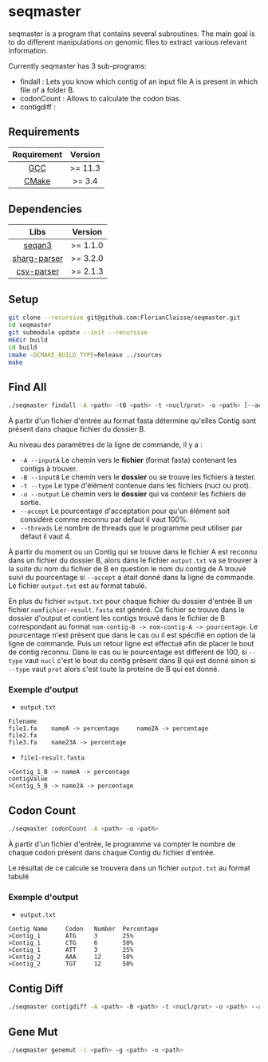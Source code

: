 # seqmaster

seqmaster is a program that contains several subroutines.
The main goal is to do different manipulations on genomic files to extract various relevant information.

Currently seqmaster has 3 sub-programs:
- findall : Lets you know which contig of an input file A is present in which file of a folder B.
- codonCount : Allows to calculate the codon bias.
- contigdiff :  


## Requirements

|         Requirement          | Version  |
|:----------------------------:|:--------:|
|  [GCC](https://gcc.gnu.org)  | >= 11.3  |
|  [CMake](https://cmake.org)  |  >= 3.4  |

## Dependencies

|                           Libs                            | Version  |
|:---------------------------------------------------------:|:--------:|
|   [seqan3](https://github.com/seqan/seqan3/tree/master)   | >= 1.1.0 |
|   [sharg-parser](https://github.com/seqan/sharg-parser)   | >= 3.2.0 |
| [csv-parser](https://github.com/vincentlaucsb/csv-parser) | >= 2.1.3 |

## Setup

```bash
git clone --recursive git@github.com:FlorianClaisse/seqmaster.git
cd seqmaster
git submodule update --init --recursive
mkdir build
cd build
cmake -DCMAKE_BUILD_TYPE=Release ../sources
make
```

## Find All

```bash
./seqmaster findall -A <path> -tB <path> -t <nucl/prot> -o <path> [--accept <percentage>] [--threads <number>]
```

À partir d'un fichier d'entrée au format fasta détermine qu'elles Contig sont présent dans chaque fichier du dossier B.

Au niveau des paramètres de la ligne de commande, il y a :

- `-A --inputA` Le chemin vers le **fichier** (format fasta) contenant les contigs à trouver.
- `-B --inputB` Le chemin vers le **dossier** ou se trouve les fichiers à tester.
- `-t --type` Le type d'élément contenue dans les fichiers (nucl ou prot).
- `-o --output` Le chemin vers le **dossier** qui va contenir les fichiers de sortie.
- `--accept` Le pourcentage d'acceptation pour qu'un élément soit considéré comme reconnu par defaut il vaut 100%.
- `--threads` Le nombre de threads que le programme peut utiliser par défaut il vaut 4.

À partir du moment ou un Contig qui se trouve dans le fichier A est reconnu dans un fichier du dossier B,
alors dans le fichier `output.txt` va se trouver à la suite du nom du fichier de B en question le nom du contig
de A trouvé suivi du pourcentage si `--accept` a était donné dans la ligne de commande.
Le fichier `output.txt` est au format tabulé.

En plus du fichier `output.txt` pour chaque fichier du dossier d'entrée B un fichier `nomfichier-result.fasta`
est généré. Ce fichier se trouve dans le dossier d'output et contient les contigs trouvé dans le fichier de B
correspondant au format `nom-contig-B -> nom-contig-A -> pourcentage`. Le pourcentage n'est présent que dans le
cas ou il est spécifié en option de la ligne de commande. Puis un retour ligne est effectué afin de placer le bout
de contig reconnu. Dans le cas ou le pourcentage est different de 100, si `--type` vaut `nucl` c'est le bout du contig
présent dans B qui est donné sinon si `--type` vaut `prot` alors c'est toute la proteine de B qui est donné.

### Exemple d'output

- `output.txt`

```text
Filename
file1.fa    nameA -> percentage     name2A -> percentage
file2.fa
file3.fa    name23A -> percentage
```

- `file1-result.fasta`

```text
>Contig_1_B -> nameA -> percentage
contigValue
>Contig_5_B -> name2A -> percentage
```

## Codon Count

```bash
./seqmaster codonCount -A <path> -o <path>
```

À partir d'un fichier d'entrée, le programme va compter le nombre de chaque codon présent dans chaque
Contig du fichier d'entrée.

Le résultat de ce calcule se trouvera dans un fichier `output.txt` au format tabulé

### Exemple d'output

- `output.txt`

```text
Contig Name     Codon   Number  Percentage
>Contig_1       ATG     3       25%
>Contig_1       CTG     6       50%
>Contig_1       ATT     3       25%
>Contig_2       AAA     12      50%
>Contig_2       TGT     12      50%
```

## Contig Diff

```bash
./seqmaster contigdiff -A <path> -B <path> -t <nucl/prot> -o <path> --accept <percentage> --threads <num>
```

## Gene Mut

```bash
./seqmaster genemut -i <path> -g <path> -o <path>
```
